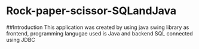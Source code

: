 # Rock-paper-scissor-SQLandJava
##Introduction
This application was created by using java swing library as frontend, programming langugae used is Java and backend SQL connected using JDBC
